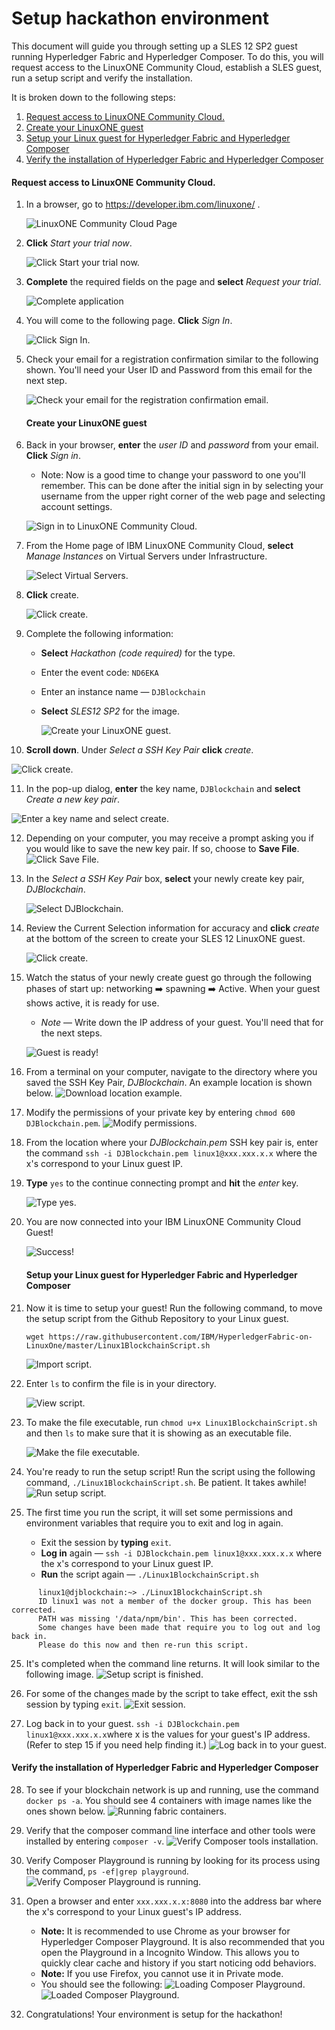 # Setup hackathon environment

This document will guide you through setting up a SLES 12 SP2 guest running Hyperledger Fabric and Hyperledger Composer. To do this, you will request access to the LinuxONE Community Cloud, establish a SLES guest, run a setup script and verify the installation.



It is broken down to the following steps:

1. [Request access to LinuxONE Community Cloud\.](#request-access-to-linuxone-community-cloud)
2. [Create your LinuxONE guest](#create-your-linuxone-guest)
3. [Setup your Linux guest for Hyperledger Fabric and Hyperledger Composer](#setup-your-linux-guest-for-hyperledger-fabric-and-hyperledger-composer)
4. [Verify the installation of Hyperledger Fabric and Hyperledger Composer](#verify-the-installation-of-hyperledger-fabric-and-hyperledger-composer)

#### Request access to LinuxONE Community Cloud.

1. In a browser, go to https://developer.ibm.com/linuxone/ .

   ![LinuxONE Community Cloud Page](images/CommunityCloudPage.png)

2. **Click** *Start your trial now*.

   ![Click Start your trial now.](images/StartNow.png)

3. **Complete** the required fields on the page and **select** *Request your trial*.

   ![Complete application](images/GuestApplication.png)

4. You will come to the following page. **Click** *Sign In*.

   ![Click Sign In.](images/SignIn.png)

5. Check your email for a registration confirmation similar to the following shown. You'll need your User ID and Password from this email for the next step.

   ![Check your email for the registration confirmation email.](images/RegistrationConfirmationEmail.png)

   #### Create your LinuxONE guest

6. Back in your browser, **enter** the *user ID* and *password* from your email. **Click** *Sign in*.

   - Note: Now is a good time to change your password to one you'll remember. This can be done after the initial sign in by selecting your username from the upper right corner of the web page and selecting account settings.

   ![Sign in to LinuxONE Community Cloud.](images/SignInUserIDPW.png)

7. From the Home page of IBM LinuxONE Community Cloud, **select** *Manage Instances* on Virtual Servers under Infrastructure.

   ![Select Virtual Servers.](images/VirtualServers.png)

8. **Click** create.

   ![Click create.](images/Create.png)

9. Complete the following information:

   - **Select** *Hackathon (code required)* for the type.

   - Enter the event code: `ND6EKA`

   - Enter an instance name — `DJBlockchain`

   - **Select** *SLES12 SP2* for the image.

     ![Create your LinuxONE guest.](images/LinuxONEFields.png)

10. **Scroll down**. Under *Select a SSH Key Pair* **click** *create*.

  ![Click create.](images/CreateKeyPair.png)

11. In the pop-up dialog, **enter** the key name, `DJBlockchain` and **select** *Create a new key pair*.

![Enter a key name and select create.](images/KeyPairName.png)

12. Depending on your computer, you may receive a prompt asking you if you would like to save the new key pair. If so, choose to **Save File**.
   ![Click Save File.](images/SaveFile.png)

13. In the *Select a SSH Key Pair* box, **select** your newly create key pair, *DJBlockchain*.

    ![Select DJBlockchain.](images/SelectDJBlockchain.png)

14. Review the Current Selection information for accuracy and **click** *create* at the bottom of the screen to create your SLES 12 LinuxONE guest.

    ![Click create.](images/CreateGuest.png)

15. ​Watch the status of your newly create guest go through the following phases of start up:  networking ➡️ spawning ➡️ Active. When your guest shows active, it is ready for use.

    - *Note* — Write down the IP address of your guest. You'll need that for the next steps.

    ![Guest is ready!](images/StartedGuest.png)

16. From a terminal on your computer, navigate to the directory where you saved the SSH Key Pair, *DJBlockchain*. An example location is shown below.
   ![Download location example.](images/DownloadDirectory.png)

17. Modify the permissions of your private key by entering `chmod 600 DJBlockchain.pem`.
   ![Modify permissions.](images/SSHKeyPermissions.png)

18. From the location where your *DJBlockchain.pem* SSH key pair is, enter the command `ssh -i DJBlockchain.pem linux1@xxx.xxx.x.x` where the x's correspond to your Linux guest IP.

19. **Type** `yes` to the continue connecting prompt and **hit** the *enter* key.

    ![Type yes.](images/ContinueConnecting.png)

20. You are now connected into your IBM LinuxONE Community Cloud Guest!

    ![Success!](images/CommunityCloudWelcome.png)

    #### Setup your Linux guest for Hyperledger Fabric and Hyperledger Composer

21. Now it is time to setup your guest! Run the following command, to move the setup script from the Github Repository to your Linux guest.

    `wget https://raw.githubusercontent.com/IBM/HyperledgerFabric-on-LinuxOne/master/Linux1BlockchainScript.sh`

    ![Import script.](images/WgetSetup.png)

22. Enter `ls` to confirm the file is in your directory. 

    ![View script.](images/Linux1Script.png)

23. To make the file executable, run `chmod u+x Linux1BlockchainScript.sh` and then `ls` to make sure that it is showing as an executable file.

    ![Make the file executable.](images/Linux1ScriptExecutable.png)

24. You're ready to run the setup script! Run the script using the following command, `./Linux1BlockchainScript.sh`. Be patient. It takes awhile!
   ![Run setup script.](images/RunSetupScript.png)

25. The first time you run the script, it will set some permissions and environment variables that require you to exit and log in again. 
    - Exit the session by **typing** `exit`. 
    - **Log in** again —  `ssh -i DJBlockchain.pem linux1@xxx.xxx.x.x` where the x's correspond to your Linux guest IP.
    - **Run** the script again — `./Linux1BlockchainScript.sh`
```
      linux1@djblockchain:~> ./Linux1BlockchainScript.sh 
      ID linux1 was not a member of the docker group. This has been corrected.
      PATH was missing '/data/npm/bin'. This has been corrected.
      Some changes have been made that require you to log out and log back in.
      Please do this now and then re-run this script.
```

25. It's completed when the command line returns. It will look similar to the following image.
   ![Setup script is finished.](images/SetupScriptDone.png)

26. For some of the changes made by the script to take effect, exit the ssh session by typing `exit`.
   ![Exit session.](images/ExitSession.png)

27. Log back in to your guest. `ssh -i DJBlockchain.pem linux1@xxx.xxx.x.x`where x is the values for your guest's IP address. (Refer to step 15 if you need help finding it.)
   ![Log back in to your guest.](images/ReLogin.png)

#### Verify the installation of Hyperledger Fabric and Hyperledger Composer

28. To see if your blockchain network is up and running, use the command `docker ps -a`. You should see 4 containers with image names like the ones shown below.
   ![Running fabric containers.](images/RunningFabricContainers.png)

29. Verify that the composer command line interface and other tools were installed by entering `composer -v`.
   ![Verify Composer tools installation.](images/VerifyComposerCLI.png)

30. Verify Composer Playground is running by looking for its process using the command, `ps -ef|grep playground`. 
   ![Verify Composer Playground is running.](images/VerifyComposerPlaygroundRunning.png)

31. Open a browser and enter `xxx.xxx.x.x:8080` into the address bar where the x's correspond to your Linux guest's IP address. 
    - **Note:** It is recommended to use Chrome as your browser for Hyperledger Composer Playground. It is also recommended that you open the Playground in a Incognito Window. This allows you to quickly clear cache and history if you start noticing odd behaviors.
    - **Note:** If you use Firefox, you cannot use it in Private mode. 
    - You should see the following:
      ![Loading Composer Playground.](images/ComposerPlaygroundUI1.png)
      ![Loaded Composer Playground.](images/ComposerPlaygroundUI2.png)

32. Congratulations! Your environment is setup for the hackathon!